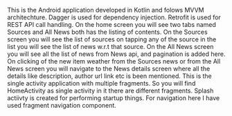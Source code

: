 This is the Android application developed in Kotlin and folows MVVM architechture. Dagger is used for dependency injection. Retrofit is used for REST API call handling.
On the home screen you will see two tabs named Sources and All News both has the listing of contents.
On the Sources screen you will see the list of sources on tapping any of the source in the list you will see the list of news w.r.t that source.
On the All News screen you will see all the list of news from News api, and pagination is added here.
On clicking of the new item weather from the Sources news or from the All News screen you will navigate to the News details screen where all the details like description,
author url link etc is been mentioned.
This is the single activity application with multiple fragments. So you will find HomeActivity as single activity in it there are different fragments.
Splash actiivty is created for performing startup things. For navigation here I have used fragment navigation component.
